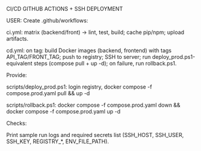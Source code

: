 CI/CD GITHUB ACTIONS + SSH DEPLOYMENT

USER:
Create .github/workflows:

ci.yml: matrix (backend/front) -> lint, test, build; cache pip/npm; upload artifacts.

cd.yml: on tag: build Docker images (backend, frontend) with tags API_TAG/FRONT_TAG; push to registry; SSH to server; run deploy_prod.ps1-equivalent steps (compose pull + up -d); on failure, run rollback.ps1.

Provide:

scripts/deploy_prod.ps1: login registry, docker compose -f compose.prod.yaml pull && up -d

scripts/rollback.ps1: docker compose -f compose.prod.yaml down && docker compose -f compose.prod.yaml up -d 

Checks:

Print sample run logs and required secrets list (SSH_HOST, SSH_USER, SSH_KEY, REGISTRY_*, ENV_FILE_PATH).

